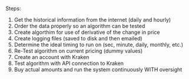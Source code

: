 Steps:

1.  Get the historical information from the internet (daily and hourly)
2.  Order the data properly so an algorithm can be tested
3.  Create algorthim for use of derivative of the change in price
4.  Create logging files (saved to disk and then emailed)
5.  Determine the ideal timing to run on (sec, minute, daily, monthly, etc.)
6.  Re-Test algorithm on current pricing (dummy values)
7.  Create an account with Kraken
8.  Test algorithm with API connection to Kraken
9.  Buy actual amounts and run the system continuously WITH oversight